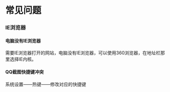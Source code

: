 # 常见问题

### IE浏览器

#### 电脑没有IE浏览器

需要IE浏览器打开的网站，电脑没有IE浏览器，可以使用360浏览器，在地址栏那里选择IE内核。



#### QQ截图快捷键冲突

系统设置——热键——修改对应的快捷键